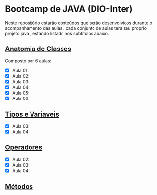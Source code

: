 # Bootcamp de JAVA  (DIO-Inter)
Neste repositório estarão conteúdos que serão desenvolvidos durante o acompanhamento das aulas .
cada conjunto de aulas tera seu proprio projeto java , estando listado nos subtitulos abaixo.

## [Anatomia de Classes](https://github.com/BeaCavalheiro/Dio_JAVA/tree/main/java-anatomia-classes)
Composto por 6 aulas:
- [x] Aula 01:
- [x] Aula 02:
- [x] Aula 03:
- [x] Aula 04:
- [x] Aula 05:
- [x] Aula 06:

## [Tipos e Variaveis](https://github.com/BeaCavalheiro/Dio_JAVA/tree/main/TIPOS-E-VARIAVEIS)
- [x] Aula 03:
- [x] Aula 04:

## [Operadores](https://github.com/BeaCavalheiro/Dio_JAVA/tree/main/OPERADORES)
- [x] Aula 02:
- [X] Aula 03:
- [X] Aula 04:

## [Métodos](https://github.com/BeaCavalheiro/Dio_JAVA/tree/main/OPERADORES)
